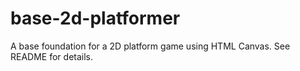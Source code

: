 base-2d-platformer
==================

A base foundation for a 2D platform game using HTML Canvas. See README for details.